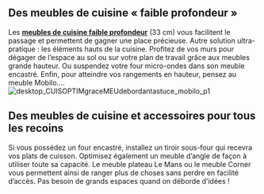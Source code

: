 ## Des meubles de cuisine « faible profondeur »
Les [**meubles de cuisine faible profondeur**](/meubles-modeles-cuisine-CCN0010) (33 cm) vous facilitent le passage et permettent de gagner une place précieuse. Autre solution ultra-pratique : les éléments hauts de la cuisine. Profitez de vos murs pour dégager de l’espace au sol ou sur votre plan de travail grâce aux meubles grande hauteur. Ou suspendez votre four micro-ondes dans son meuble encastré.
Enfin, pour atteindre vos rangements en hauteur, pensez au meuble Mobilo....
![desktop_CUISOPTIMgraceMEUdebordantastuce_mobilo_p1](//statics.lapeyre.fr/img/contrib/2bdd4da30020b1ac/desktop_CUISOPTIMgraceMEUdebordantastuce_mobilo_p1.jpg)
##
## Des meubles de cuisine et accessoires pour tous les recoins
Si vous possédez un four encastré, installez un tiroir sous-four qui recevra vos plats de cuisson. Optimisez également un meuble d’angle de façon à utiliser toute sa capacité. Le meuble plateau Le Mans ou le meuble Corner vous permettent ainsi de ranger plus de choses sans perdre en facilité d’accès.
Pas besoin de grands espaces quand on déborde d’idées !